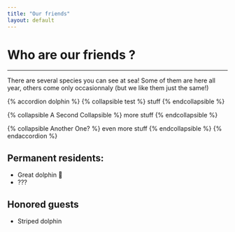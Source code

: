 ```yaml
---
title: "Our friends"
layout: default
---
```


# Who are our friends ?
---

There are several species you can see at sea! Some of them are here all year, others come only occasionnaly (but we like them just the same!)

{% accordion dolphin %}
  {% collapsible test %}
    stuff
  {% endcollapsible %}

  {% collapsible A Second Collapsible %}
    more stuff
  {% endcollapsible %}

  {% collapsible Another One? %}
    even more stuff
  {% endcollapsible %}
{% endaccordion %}

## Permanent residents:
 - Great dolphin :dolphin:
 - ???

## Honored guests
 - Striped dolphin
